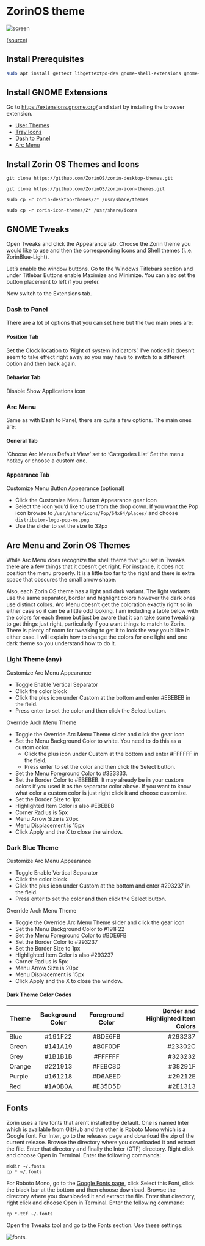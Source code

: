 # ZorinOS theme

![screen](screen.png)

([source](https://bigdaddylinux.com/zorin-os-theme-on-any-distribution/))

## Install Prerequisites

```sh
sudo apt install gettext libgettextpo-dev gnome-shell-extensions gnome-tweak-tool gnome-menus gir1.2-gmenu-3.0
```

## Install GNOME Extensions

Go to https://extensions.gnome.org/ and start by installing the browser extension.

- [User Themes](https://extensions.gnome.org/extension/19/user-themes/)
- [Tray Icons](https://extensions.gnome.org/extension/1503/tray-icons/)
- [Dash to Panel](https://extensions.gnome.org/extension/1160/dash-to-panel/)
- [Arc Menu](https://extensions.gnome.org/extension/1228/arc-menu/)

## Install Zorin OS Themes and Icons

```shell
git clone https://github.com/ZorinOS/zorin-desktop-themes.git

git clone https://github.com/ZorinOS/zorin-icon-themes.git

sudo cp -r zorin-desktop-themes/Z* /usr/share/themes

sudo cp -r zorin-icon-themes/Z* /usr/share/icons
```

## GNOME Tweaks

Open Tweaks and click the Appearance tab. Choose the Zorin theme you would like to use and then the corresponding Icons and Shell themes (i..e. ZorinBlue-Light).

Let’s enable the window buttons. Go to the Windows Titlebars section and under Titlebar Buttons enable Maximize and Minimize. You can also set the button placement to left if you prefer.

Now switch to the Extensions tab.

### Dash to Panel

There are a lot of options that you can set here but the two main ones are:

#### Position Tab

Set the Clock location to ‘Right of system indicators’. I’ve noticed it doesn’t seem to take effect right away so you may have to switch to a different option and then back again.

#### Behavior Tab

Disable Show Applications icon

### Arc Menu

Same as with Dash to Panel, there are quite a few options. The main ones are:

#### General Tab

‘Choose Arc Menus Default View’ set to ‘Categories List’
Set the menu hotkey or choose a custom one.

#### Appearance Tab

Customize Menu Button Appearance (optional)

- Click the Customize Menu Button Appearance gear icon
- Select the icon you’d like to use from the drop down. If you want the Pop icon browse to `/usr/share/icons/Pop/64x64/places/` and choose `distributor-logo-pop-os.png`.
- Use the slider to set the size to 32px

## Arc Menu and Zorin OS Themes

While Arc Menu does recognize the shell theme that you set in Tweaks there are a few things that it doesn’t get right. For instance, it does not position the menu properly. It is a little too far to the right and there is extra space that obscures the small arrow shape.

Also, each Zorin OS theme has a light and dark variant. The light variants use the same separator, border and highlight colors however the dark ones use distinct colors. Arc Menu doesn’t get the coloration exactly right so in either case so it can be a little odd looking. I am including a table below with the colors for each theme but just be aware that it can take some tweaking to get things just right, particularly if you want things to match to Zorin. There is plenty of room for tweaking to get it to look the way you’d like in either case. I will explain how to change the colors for one light and one dark theme so you understand how to do it.

### Light Theme (any)

Customize Arc Menu Appearance

- Toggle Enable Vertical Separator
- Click the color block
- Click the plus icon under Custom at the bottom and enter #EBEBEB in the field.
- Press enter to set the color and then click the Select button.

Override Arch Menu Theme

- Toggle the Override Arc Menu Theme slider and click the gear icon
- Set the Menu Background Color to white. You need to do this as a custom color.
  - Click the plus icon under Custom at the bottom and enter #FFFFFF in the field.
  - Press enter to set the color and then click the Select button.
- Set the Menu Foreground Color to #333333.
- Set the Border Color to #EBEBEB. It may already be in your custom colors if you used it as the separator color above. If you want to know what color a custom color is just right click it and choose customize.
- Set the Border Size to 1px.
- Highlighted Item Color is also #EBEBEB
- Corner Radius is 5px
- Menu Arrow Size is 20px
- Menu Displacement is 15px
- Click Apply and the X to close the window.

### Dark Blue Theme

Customize Arc Menu Appearance

- Toggle Enable Vertical Separator
- Click the color block
- Click the plus icon under Custom at the bottom and enter #293237 in the field.
- Press enter to set the color and then click the Select button.

Override Arch Menu Theme

- Toggle the Override Arc Menu Theme slider and click the gear icon
- Set the Menu Background Color to #191F22
- Set the Menu Foreground Color to #BDE6FB
- Set the Border Color to #293237
- Set the Border Size to 1px
- Highlighted Item Color is also #293237
- Corner Radius is 5px
- Menu Arrow Size is 20px
- Menu Displacement is 15px
- Click Apply and the X to close the window.

#### Dark Theme Color Codes

| Theme  | Background Color | Foreground Color | Border and Highlighted Item Colors |
| ------ | :--------------: | :--------------: | ---------------------------------: |
| Blue   |     #191F22      |     #BDE6FB      |                            #293237 |
| Green  |     #141A19      |     #B0F0DF      |                            #23302C |
| Grey   |     #1B1B1B      |     #FFFFFF      |                            #323232 |
| Orange |     #221913      |     #FEBC8D      |                            #38291F |
| Purple |     #161218      |     #D6AEED      |                            #29212E |
| Red    |     #1A0B0A      |     #E35D5D      |                            #2E1313 |

## Fonts

Zorin uses a few fonts that aren’t installed by default. One is named Inter which is available from GitHub and the other is Roboto Mono which is a Google font. For Inter, go to the releases page and download the zip of the current release. Browse the directory where you downloaded it and extract the file. Enter that directory and finally the Inter (OTF) directory. Right click and choose Open in Terminal. Enter the following commands:

```shell
mkdir ~/.fonts
cp * ~/.fonts
```

For Roboto Mono, go to the [Google Fonts page](https://fonts.google.com/specimen/Roboto+Mono?selection.family=Roboto+Mono), click Select this Font, click the black bar at the bottom and then choose download. Browse the directory where you downloaded it and extract the file. Enter that directory, right click and choose Open in Terminal. Enter the following command:

```
cp *.ttf ~/.fonts
```

Open the Tweaks tool and go to the Fonts section. Use these settings:

![fonts](./fonts.png).
